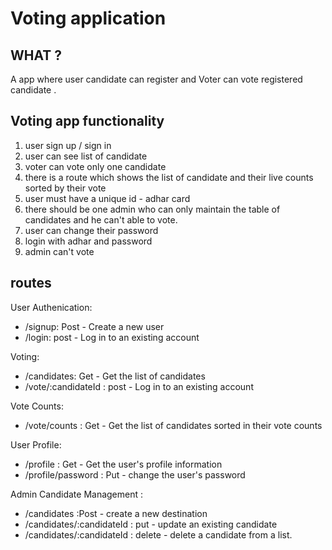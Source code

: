 # Voting application

## WHAT ?
A app where user candidate can register and Voter can vote registered candidate .

## Voting app functionality
1. user sign up / sign in
2. user can see list of candidate
3. voter can vote only one candidate 
4. there is a route which shows the list of candidate and their live counts sorted by their vote
5. user must have a unique id - adhar card
6. there should be one admin who can only maintain the table of candidates and he can't able to vote.
7. user can change their password
8. login with adhar and password 
9. admin can't vote 

## routes
User Authenication:
- /signup: Post - Create a new user
- /login: post  - Log in to an existing account

Voting:
- /candidates: Get - Get the list of candidates 
- /vote/:candidateId : post  - Log in to an existing account

Vote Counts:
- /vote/counts : Get - Get the list of candidates sorted in their vote counts 

User Profile:
- /profile : Get - Get the user's profile information
- /profile/password : Put - change the user's password 

Admin Candidate Management :
- /candidates :Post - create a new destination
- /candidates/:candidateId : put - update an existing candidate
- /candidates/:candidateId : delete - delete a candidate from a list.
